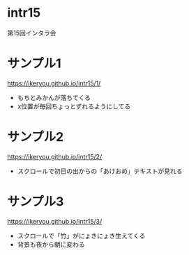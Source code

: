 # intr15
第15回インタラ会

# サンプル1  
https://ikeryou.github.io/intr15/1/  
- もちとみかんが落ちてくる  
- x位置が毎回ちょっとずれるようにしてる  


# サンプル2  
https://ikeryou.github.io/intr15/2/  
- スクロールで初日の出からの「あけおめ」テキストが見れる


# サンプル3  
https://ikeryou.github.io/intr15/3/  
- スクロールで「竹」がにょきにょき生えてくる  
- 背景も夜から朝に変わる  
